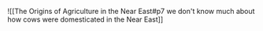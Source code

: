 ![[The Origins of Agriculture in the Near East#p7 we don't know much about how cows were domesticated in the Near East]]